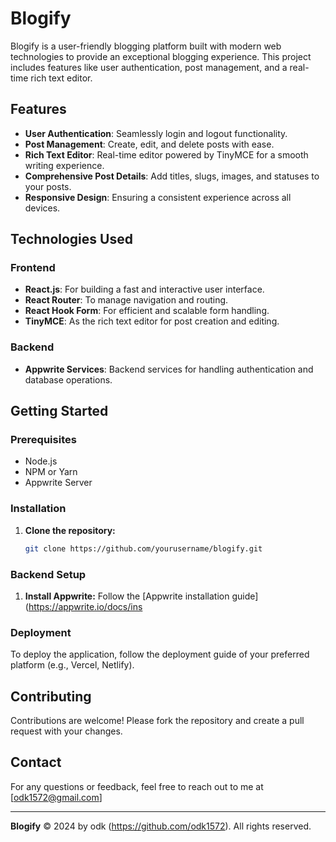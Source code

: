 # Blogify

Blogify is a user-friendly blogging platform built with modern web technologies to provide an exceptional blogging experience. This project includes features like user authentication, post management, and a real-time rich text editor.

## Features

- **User Authentication**: Seamlessly login and logout functionality.
- **Post Management**: Create, edit, and delete posts with ease.
- **Rich Text Editor**: Real-time editor powered by TinyMCE for a smooth writing experience.
- **Comprehensive Post Details**: Add titles, slugs, images, and statuses to your posts.
- **Responsive Design**: Ensuring a consistent experience across all devices.

## Technologies Used

### Frontend
- **React.js**: For building a fast and interactive user interface.
- **React Router**: To manage navigation and routing.
- **React Hook Form**: For efficient and scalable form handling.
- **TinyMCE**: As the rich text editor for post creation and editing.

### Backend
- **Appwrite Services**: Backend services for handling authentication and database operations.

## Getting Started

### Prerequisites
- Node.js
- NPM or Yarn
- Appwrite Server

### Installation

1. **Clone the repository:**
    ```bash
    git clone https://github.com/yourusername/blogify.git
    ```

### Backend Setup

1. **Install Appwrite:**
    Follow the [Appwrite installation guide](https://appwrite.io/docs/ins
### Deployment

To deploy the application, follow the deployment guide of your preferred platform (e.g., Vercel, Netlify).

## Contributing

Contributions are welcome! Please fork the repository and create a pull request with your changes.

## Contact

For any questions or feedback, feel free to reach out to me at [odk1572@gmail.com]

---

**Blogify** © 2024 by odk
(https://github.com/odk1572). All rights reserved.

